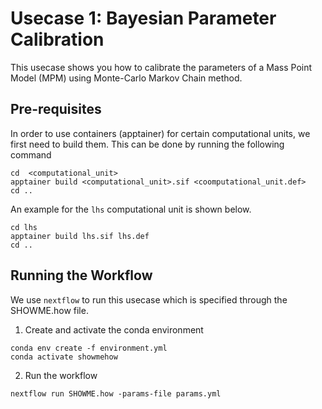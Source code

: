 # Usecase 1: Bayesian Parameter Calibration

This usecase shows you how to calibrate the parameters of a Mass Point Model (MPM) using Monte-Carlo Markov Chain method.

## Pre-requisites
In order to use containers (apptainer) for certain computational units, we first need to build them. This can be done by running the following command

```
cd  <computational_unit>
apptainer build <computational_unit>.sif <coomputational_unit.def>
cd ..
```

An example for the `lhs` computational unit is shown below. 
```
cd lhs
apptainer build lhs.sif lhs.def
cd ..
```

## Running the Workflow
We use `nextflow` to run this usecase which is specified through the SHOWME.how file. 

1. Create and activate the conda environment
```
conda env create -f environment.yml
conda activate showmehow
```

2. Run the workflow

```
nextflow run SHOWME.how -params-file params.yml
```
